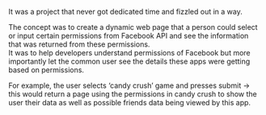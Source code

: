 It was a project that never got dedicated time and fizzled out in a way.  


The concept was to create a dynamic web page that a person could select or input certain
permissions from Facebook API and see the information that was returned from these permissions.  
It was to help developers understand permissions of Facebook but more importantly let the common 
user see the details these apps were getting based on permissions.  

For example, the user selects ‘candy crush’ game and presses submit -> this would return a page 
using the permissions in candy crush to show the user their data as well as possible friends data 
being viewed by this app.  
